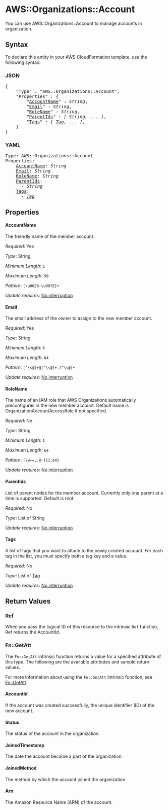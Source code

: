 # AWS::Organizations::Account

You can use AWS::Organizations::Account to manage accounts in organization.

## Syntax

To declare this entity in your AWS CloudFormation template, use the following syntax:

### JSON

<pre>
{
    "Type" : "AWS::Organizations::Account",
    "Properties" : {
        "<a href="#accountname" title="AccountName">AccountName</a>" : <i>String</i>,
        "<a href="#email" title="Email">Email</a>" : <i>String</i>,
        "<a href="#rolename" title="RoleName">RoleName</a>" : <i>String</i>,
        "<a href="#parentids" title="ParentIds">ParentIds</a>" : <i>[ String, ... ]</i>,
        "<a href="#tags" title="Tags">Tags</a>" : <i>[ <a href="tag.md">Tag</a>, ... ]</i>,
    }
}
</pre>

### YAML

<pre>
Type: AWS::Organizations::Account
Properties:
    <a href="#accountname" title="AccountName">AccountName</a>: <i>String</i>
    <a href="#email" title="Email">Email</a>: <i>String</i>
    <a href="#rolename" title="RoleName">RoleName</a>: <i>String</i>
    <a href="#parentids" title="ParentIds">ParentIds</a>: <i>
      - String</i>
    <a href="#tags" title="Tags">Tags</a>: <i>
      - <a href="tag.md">Tag</a></i>
</pre>

## Properties

#### AccountName

The friendly name of the member account.

_Required_: Yes

_Type_: String

_Minimum Length_: <code>1</code>

_Maximum Length_: <code>50</code>

_Pattern_: <code>[\u0020-\u007E]+</code>

_Update requires_: [No interruption](https://docs.aws.amazon.com/AWSCloudFormation/latest/UserGuide/using-cfn-updating-stacks-update-behaviors.html#update-no-interrupt)

#### Email

The email address of the owner to assign to the new member account.

_Required_: Yes

_Type_: String

_Minimum Length_: <code>6</code>

_Maximum Length_: <code>64</code>

_Pattern_: <code>[^\s@]+@[^\s@]+\.[^\s@]+</code>

_Update requires_: [No interruption](https://docs.aws.amazon.com/AWSCloudFormation/latest/UserGuide/using-cfn-updating-stacks-update-behaviors.html#update-no-interrupt)

#### RoleName

The name of an IAM role that AWS Organizations automatically preconfigures in the new member account. Default name is OrganizationAccountAccessRole if not specified.

_Required_: No

_Type_: String

_Minimum Length_: <code>1</code>

_Maximum Length_: <code>64</code>

_Pattern_: <code>[\w+=,.@-]{1,64}</code>

_Update requires_: [No interruption](https://docs.aws.amazon.com/AWSCloudFormation/latest/UserGuide/using-cfn-updating-stacks-update-behaviors.html#update-no-interrupt)

#### ParentIds

List of parent nodes for the member account. Currently only one parent at a time is supported. Default is root.

_Required_: No

_Type_: List of String

_Update requires_: [No interruption](https://docs.aws.amazon.com/AWSCloudFormation/latest/UserGuide/using-cfn-updating-stacks-update-behaviors.html#update-no-interrupt)

#### Tags

A list of tags that you want to attach to the newly created account. For each tag in the list, you must specify both a tag key and a value.

_Required_: No

_Type_: List of <a href="tag.md">Tag</a>

_Update requires_: [No interruption](https://docs.aws.amazon.com/AWSCloudFormation/latest/UserGuide/using-cfn-updating-stacks-update-behaviors.html#update-no-interrupt)

## Return Values

### Ref

When you pass the logical ID of this resource to the intrinsic `Ref` function, Ref returns the AccountId.

### Fn::GetAtt

The `Fn::GetAtt` intrinsic function returns a value for a specified attribute of this type. The following are the available attributes and sample return values.

For more information about using the `Fn::GetAtt` intrinsic function, see [Fn::GetAtt](https://docs.aws.amazon.com/AWSCloudFormation/latest/UserGuide/intrinsic-function-reference-getatt.html).

#### AccountId

If the account was created successfully, the unique identifier (ID) of the new account.

#### Status

The status of the account in the organization.

#### JoinedTimestamp

The date the account became a part of the organization.

#### JoinedMethod

The method by which the account joined the organization.

#### Arn

The Amazon Resource Name (ARN) of the account.
